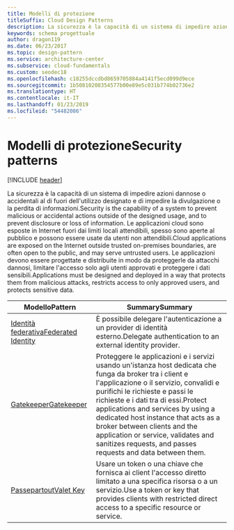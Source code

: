 ```yaml
---
title: Modelli di protezione
titleSuffix: Cloud Design Patterns
description: La sicurezza è la capacità di un sistema di impedire azioni dannose o accidentali al di fuori dell'utilizzo designato e di impedire la divulgazione o la perdita di informazioni. Le applicazioni cloud sono esposte in Internet fuori dai limiti locali attendibili, spesso sono aperte al pubblico e possono essere usate da utenti non attendibili. Le applicazioni devono essere progettate e distribuite in modo da proteggerle da attacchi dannosi, limitare l'accesso solo agli utenti approvati e proteggere i dati sensibili.
keywords: schema progettuale
author: dragon119
ms.date: 06/23/2017
ms.topic: design-pattern
ms.service: architecture-center
ms.subservice: cloud-fundamentals
ms.custom: seodec18
ms.openlocfilehash: c18255dccdbd8659705884a4141f5ecd099d9ece
ms.sourcegitcommit: 1b50810208354577b00e89e5c031b774b02736e2
ms.translationtype: HT
ms.contentlocale: it-IT
ms.lasthandoff: 01/23/2019
ms.locfileid: "54482086"
---
```

# <a name="security-patterns"></a><span data-ttu-id="13478-106">Modelli di protezione</span><span class="sxs-lookup"><span data-stu-id="13478-106">Security patterns</span></span>

[!INCLUDE [header](../../_includes/header.md)]

<span data-ttu-id="13478-107">La sicurezza è la capacità di un sistema di impedire azioni dannose o accidentali al di fuori dell'utilizzo designato e di impedire la divulgazione o la perdita di informazioni.</span><span class="sxs-lookup"><span data-stu-id="13478-107">Security is the capability of a system to prevent malicious or accidental actions outside of the designed usage, and to prevent disclosure or loss of information.</span></span> <span data-ttu-id="13478-108">Le applicazioni cloud sono esposte in Internet fuori dai limiti locali attendibili, spesso sono aperte al pubblico e possono essere usate da utenti non attendibili.</span><span class="sxs-lookup"><span data-stu-id="13478-108">Cloud applications are exposed on the Internet outside trusted on-premises boundaries, are often open to the public, and may serve untrusted users.</span></span> <span data-ttu-id="13478-109">Le applicazioni devono essere progettate e distribuite in modo da proteggerle da attacchi dannosi, limitare l'accesso solo agli utenti approvati e proteggere i dati sensibili.</span><span class="sxs-lookup"><span data-stu-id="13478-109">Applications must be designed and deployed in a way that protects them from malicious attacks, restricts access to only approved users, and protects sensitive data.</span></span>

|                    <span data-ttu-id="13478-110">Modello</span><span class="sxs-lookup"><span data-stu-id="13478-110">Pattern</span></span>                     |                                                                                                         <span data-ttu-id="13478-111">Summary</span><span class="sxs-lookup"><span data-stu-id="13478-111">Summary</span></span>                                                                                                         |
|------------------------------------------------|-------------------------------------------------------------------------------------------------------------------------------------------------------------------------------------------------------------------------|
| [<span data-ttu-id="13478-112">Identità federativa</span><span class="sxs-lookup"><span data-stu-id="13478-112">Federated Identity</span></span>](../federated-identity.md) |                                                                                <span data-ttu-id="13478-113">È possibile delegare l'autenticazione a un provider di identità esterno.</span><span class="sxs-lookup"><span data-stu-id="13478-113">Delegate authentication to an external identity provider.</span></span>                                                                                |
|         [<span data-ttu-id="13478-114">Gatekeeper</span><span class="sxs-lookup"><span data-stu-id="13478-114">Gatekeeper</span></span>](../gatekeeper.md)         | <span data-ttu-id="13478-115">Proteggere le applicazioni e i servizi usando un'istanza host dedicata che funga da broker tra i client e l'applicazione o il servizio, convalidi e purifichi le richieste e passi le richieste e i dati tra di essi.</span><span class="sxs-lookup"><span data-stu-id="13478-115">Protect applications and services by using a dedicated host instance that acts as a broker between clients and the application or service, validates and sanitizes requests, and passes requests and data between them.</span></span> |
|          [<span data-ttu-id="13478-116">Passepartout</span><span class="sxs-lookup"><span data-stu-id="13478-116">Valet Key</span></span>](../valet-key.md)          |                                                        <span data-ttu-id="13478-117">Usare un token o una chiave che fornisca ai client l'accesso diretto limitato a una specifica risorsa o a un servizio.</span><span class="sxs-lookup"><span data-stu-id="13478-117">Use a token or key that provides clients with restricted direct access to a specific resource or service.</span></span>                                                        |
